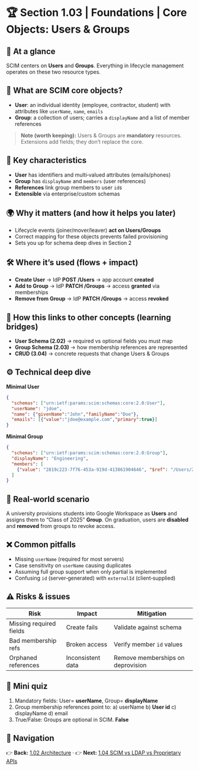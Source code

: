 # 🏆 Section 1.03 | Foundations | **Core Objects: Users & Groups**

## 📌 At a glance
SCIM centers on **Users** and **Groups**. Everything in lifecycle management operates on these two resource types.

## 📖 What are SCIM core objects?
- **User**: an individual identity (employee, contractor, student) with attributes like `userName`, `name`, `emails`
- **Group**: a collection of users; carries a `displayName` and a list of member references

> **Note (worth keeping):** Users & Groups are **mandatory** resources. Extensions add fields; they don’t replace the core.

## 🔑 Key characteristics
- **User** has identifiers and multi‑valued attributes (emails/phones)
- **Group** has `displayName` and `members` (user references)
- **References** link group members to user `id`s
- **Extensible** via enterprise/custom schemas

## 🌍 Why it matters (and how it helps you later)
- Lifecycle events (joiner/mover/leaver) **act on Users/Groups**
- Correct mapping for these objects prevents failed provisioning
- Sets you up for schema deep dives in Section 2

## 🛠️ Where it’s used (flows + impact)
- **Create User** → IdP **POST /Users** → app account **created**
- **Add to Group** → IdP **PATCH /Groups** → access **granted** via memberships
- **Remove from Group** → IdP **PATCH /Groups** → access **revoked**

## 🔗 How this links to other concepts (learning bridges)
- **User Schema (2.02)** → required vs optional fields you must map
- **Group Schema (2.03)** → how membership references are represented
- **CRUD (3.04)** → concrete requests that change Users & Groups

## ⚙️ Technical deep dive
**Minimal User**
```json
{
  "schemas": ["urn:ietf:params:scim:schemas:core:2.0:User"],
  "userName": "jdoe",
  "name": {"givenName":"John","familyName":"Doe"},
  "emails": [{"value":"jdoe@example.com","primary":true}]
}
```
**Minimal Group**
```json
{
  "schemas": ["urn:ietf:params:scim:schemas:core:2.0:Group"],
  "displayName": "Engineering",
  "members": [
    {"value": "2819c223-7f76-453a-919d-413861904646", "$ref": "/Users/2819c223-7f76-453a-919d-413861904646"}
  ]
}
```

## 🏢 Real‑world scenario
A university provisions students into Google Workspace as **Users** and assigns them to “Class of 2025” **Group**. On graduation, users are **disabled** and **removed** from groups to revoke access.

## ❌ Common pitfalls
- Missing `userName` (required for most servers)
- Case sensitivity on `userName` causing duplicates
- Assuming full group support when only partial is implemented
- Confusing `id` (server‑generated) with `externalId` (client‑supplied)

## ⚠️ Risks & issues
| Risk | Impact | Mitigation |
|---|---|---|
| Missing required fields | Create fails | Validate against schema |
| Bad membership refs | Broken access | Verify member `id` values |
| Orphaned references | Inconsistent data | Remove memberships on deprovision |

## 📝 Mini quiz
1) Mandatory fields: User= **userName**, Group= **displayName**  
2) Group membership references point to: a) userName b) **User id** c) displayName d) email  
3) True/False: Groups are optional in SCIM. **False**

## 🔗 Navigation
👉 **Back:** [1.02 Architecture](./1.02-scim-architecture.md) · 👉 **Next:** [1.04 SCIM vs LDAP vs Proprietary APIs](./1.04-scim-vs-ldap.md)
